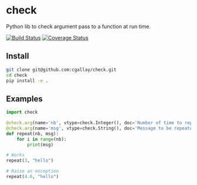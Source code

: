 # check
Python lib to check argument pass to a function at run time.

[![Build Status](https://travis-ci.org/cgallay/check.svg?branch=master)](https://travis-ci.org/cgallay/check)
[![Coverage Status](https://coveralls.io/repos/github/cgallay/check/badge.svg?branch=master)](https://coveralls.io/github/cgallay/check?branch=master)

## Install

``` bash
git clone git@github.com:cgallay/check.git
cd check
pip install -e .
```

## Examples

``` python
import check

@check.arg(name='nb', vtype=check.Integer(), doc='Number of time to repeate the message')
@check.arg(name='msg', vtype=check.String(), doc='Message to be repeated')
def repeat(nb, msg):
    for i in range(nb):
        print(msg)

# Works
repeat(3, "hello")

# Raise an exception
repeat(4.6, "hello")
```


